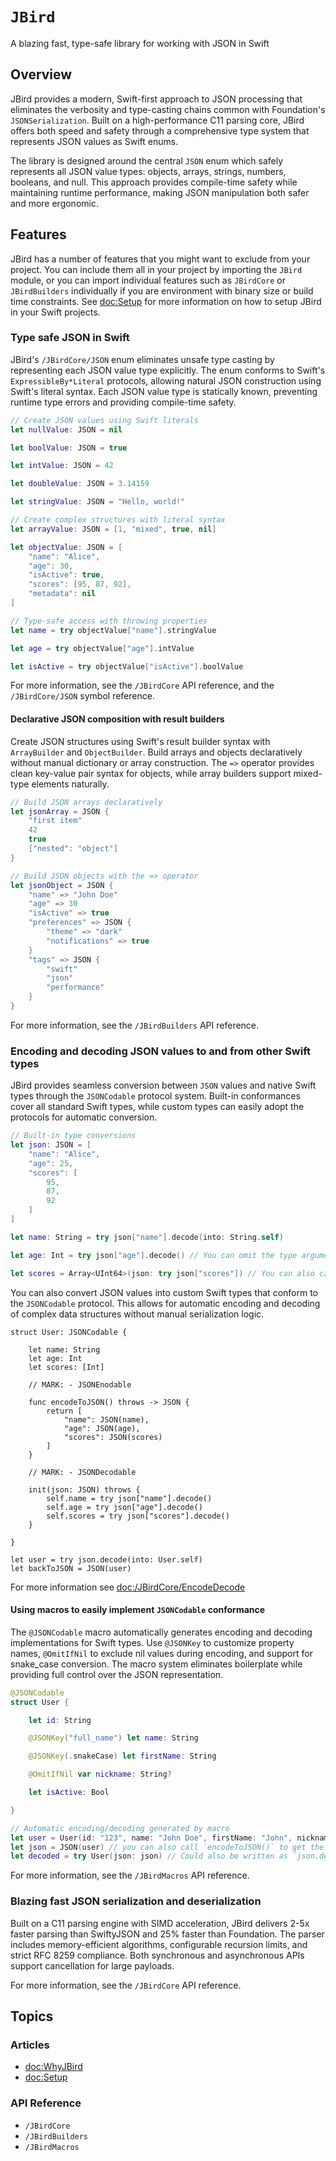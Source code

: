 # ``JBird``

A blazing fast, type-safe library for working with JSON in Swift

## Overview

JBird provides a modern, Swift-first approach to JSON processing that eliminates the verbosity and type-casting chains common with Foundation's `JSONSerialization`. Built on a high-performance C11 parsing core, JBird offers both speed and safety through a comprehensive type system that represents JSON values as Swift enums.

The library is designed around the central `JSON` enum which safely represents all JSON value types: objects, arrays, strings, numbers, booleans, and null. This approach provides compile-time safety while maintaining runtime performance, making JSON manipulation both safer and more ergonomic.

## Features

JBird has a number of features that you might want to exclude from your project. You can include them all in your project by importing the `JBird` module, or you can import individual features such as `JBirdCore` or `JBirdBuilders` individually if you are environment with binary size or build time constraints. See <doc:Setup> for more information on how to setup JBird in your Swift projects.

### Type safe JSON in Swift

JBird's ``/JBirdCore/JSON`` enum eliminates unsafe type casting by representing each JSON value type explicitly. The enum conforms to Swift's `ExpressibleBy*Literal` protocols, allowing natural JSON construction using Swift's literal syntax. Each JSON value type is statically known, preventing runtime type errors and providing compile-time safety.

```swift
// Create JSON values using Swift literals
let nullValue: JSON = nil

let boolValue: JSON = true

let intValue: JSON = 42

let doubleValue: JSON = 3.14159

let stringValue: JSON = "Hello, world!"

// Create complex structures with literal syntax
let arrayValue: JSON = [1, "mixed", true, nil]

let objectValue: JSON = [
    "name": "Alice",
    "age": 30,
    "isActive": true,
    "scores": [95, 87, 92],
    "metadata": nil
]

// Type-safe access with throwing properties
let name = try objectValue["name"].stringValue

let age = try objectValue["age"].intValue

let isActive = try objectValue["isActive"].boolValue
```

For more information, see the ``/JBirdCore`` API reference, and the ``/JBirdCore/JSON`` symbol reference.

#### Declarative JSON composition with result builders

Create JSON structures using Swift's result builder syntax with `ArrayBuilder` and `ObjectBuilder`. Build arrays and objects declaratively without manual dictionary or array construction. The `=>` operator provides clean key-value pair syntax for objects, while array builders support mixed-type elements naturally.

```swift
// Build JSON arrays declaratively
let jsonArray = JSON {
    "first item"
    42
    true
    ["nested": "object"]
}

// Build JSON objects with the => operator
let jsonObject = JSON {
    "name" => "John Doe"
    "age" => 30
    "isActive" => true
    "preferences" => JSON {
        "theme" => "dark"
        "notifications" => true
    }
    "tags" => JSON {
        "swift"
        "json"
        "performance"
    }
}
```

For more information, see the ``/JBirdBuilders`` API reference.

### Encoding and decoding JSON values to and from other Swift types

JBird provides seamless conversion between `JSON` values and native Swift types through the `JSONCodable` protocol system. Built-in conformances cover all standard Swift types, while custom types can easily adopt the protocols for automatic conversion.

```swift
// Built-in type conversions
let json: JSON = [
    "name": "Alice",
    "age": 25,
    "scores": [
        95,
        87,
        92
    ]
]

let name: String = try json["name"].decode(into: String.self)

let age: Int = try json["age"].decode() // You can omit the type argument if it can be inferred from the call site.

let scores = Array<UInt64>(json: try json["scores"]) // You can also call the initializer of the decodable type directly.
```

You can also convert JSON values into custom Swift types that conform to the `JSONCodable` protocol.
This allows for automatic encoding and decoding of complex data structures without manual serialization logic.

```
struct User: JSONCodable {

    let name: String
    let age: Int
    let scores: [Int]

    // MARK: - JSONEnodable
    
    func encodeToJSON() throws -> JSON {
        return [
            "name": JSON(name),
            "age": JSON(age),
            "scores": JSON(scores)
        ]
    }

    // MARK: - JSONDecodable
    
    init(json: JSON) throws {
        self.name = try json["name"].decode()
        self.age = try json["age"].decode()
        self.scores = try json["scores"].decode()
    }

}

let user = try json.decode(into: User.self)
let backToJSON = JSON(user)
```

For more information see <doc:/JBirdCore/EncodeDecode>

#### Using macros to easily implement `JSONCodable` conformance

The `@JSONCodable` macro automatically generates encoding and decoding implementations for Swift types. Use `@JSONKey` to customize property names, `@OmitIfNil` to exclude nil values during encoding, and support for snake_case conversion. The macro system eliminates boilerplate while providing full control over the JSON representation.

```swift
@JSONCodable
struct User {

    let id: String

    @JSONKey("full_name") let name: String

    @JSONKey(.snakeCase) let firstName: String

    @OmitIfNil var nickname: String?

    let isActive: Bool

}

// Automatic encoding/decoding generated by macro
let user = User(id: "123", name: "John Doe", firstName: "John", nickname: nil, isActive: true)
let json = JSON(user) // you can also call `encodeToJSON()` to get the same result.
let decoded = try User(json: json) // Could also be written as `json.decode(into: User.self)`, or even just `json.decode()` if the type can be inferred.
```

For more information, see the ``/JBirdMacros`` API reference.

### Blazing fast JSON serialization and deserialization

Built on a C11 parsing engine with SIMD acceleration, JBird delivers 2-5x faster parsing than SwiftyJSON and 25% faster than Foundation. The parser includes memory-efficient algorithms, configurable recursion limits, and strict RFC 8259 compliance. Both synchronous and asynchronous APIs support cancellation for large payloads.

For more information, see the ``/JBirdCore`` API reference.

## Topics

### Articles

- <doc:WhyJBird>
- <doc:Setup>

### API Reference

- ``/JBirdCore``
- ``/JBirdBuilders``
- ``/JBirdMacros``
